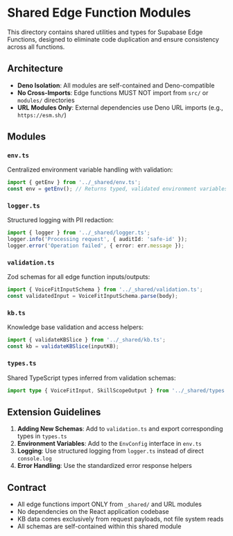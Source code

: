 # Shared Edge Function Modules

This directory contains shared utilities and types for Supabase Edge Functions, designed to eliminate code duplication and ensure consistency across all functions.

## Architecture

- **Deno Isolation**: All modules are self-contained and Deno-compatible
- **No Cross-Imports**: Edge functions MUST NOT import from `src/` or `modules/` directories
- **URL Modules Only**: External dependencies use Deno URL imports (e.g., `https://esm.sh/`)

## Modules

### `env.ts`
Centralized environment variable handling with validation:
```typescript
import { getEnv } from '../_shared/env.ts';
const env = getEnv(); // Returns typed, validated environment variables
```

### `logger.ts`
Structured logging with PII redaction:
```typescript
import { logger } from '../_shared/logger.ts';
logger.info('Processing request', { auditId: 'safe-id' });
logger.error('Operation failed', { error: err.message });
```

### `validation.ts`
Zod schemas for all edge function inputs/outputs:
```typescript
import { VoiceFitInputSchema } from '../_shared/validation.ts';
const validatedInput = VoiceFitInputSchema.parse(body);
```

### `kb.ts`
Knowledge base validation and access helpers:
```typescript
import { validateKBSlice } from '../_shared/kb.ts';
const kb = validateKBSlice(inputKB);
```

### `types.ts`
Shared TypeScript types inferred from validation schemas:
```typescript
import type { VoiceFitInput, SkillScopeOutput } from '../_shared/types.ts';
```

## Extension Guidelines

1. **Adding New Schemas**: Add to `validation.ts` and export corresponding types in `types.ts`
2. **Environment Variables**: Add to the `EnvConfig` interface in `env.ts`
3. **Logging**: Use structured logging from `logger.ts` instead of direct `console.log`
4. **Error Handling**: Use the standardized error response helpers

## Contract

- All edge functions import ONLY from `_shared/` and URL modules
- No dependencies on the React application codebase
- KB data comes exclusively from request payloads, not file system reads
- All schemas are self-contained within this shared module
